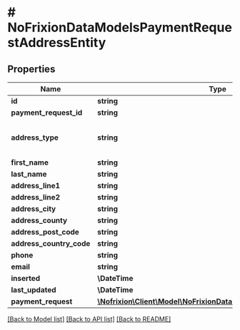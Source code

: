 # # NoFrixionDataModelsPaymentRequestAddressEntity

## Properties

Name | Type | Description | Notes
------------ | ------------- | ------------- | -------------
**id** | **string** |  | [optional]
**payment_request_id** | **string** |  | [optional]
**address_type** | **string** | Lists the supported address types. | [optional]
**first_name** | **string** |  | [optional]
**last_name** | **string** |  | [optional]
**address_line1** | **string** |  | [optional]
**address_line2** | **string** |  | [optional]
**address_city** | **string** |  | [optional]
**address_county** | **string** |  | [optional]
**address_post_code** | **string** |  | [optional]
**address_country_code** | **string** |  | [optional]
**phone** | **string** |  | [optional]
**email** | **string** |  | [optional]
**inserted** | **\DateTime** |  | [optional]
**last_updated** | **\DateTime** |  | [optional]
**payment_request** | [**\Nofrixion\Client\Model\NoFrixionDataModelsPaymentRequestEntity**](NoFrixionDataModelsPaymentRequestEntity.md) |  | [optional]

[[Back to Model list]](../../README.md#models) [[Back to API list]](../../README.md#endpoints) [[Back to README]](../../README.md)
